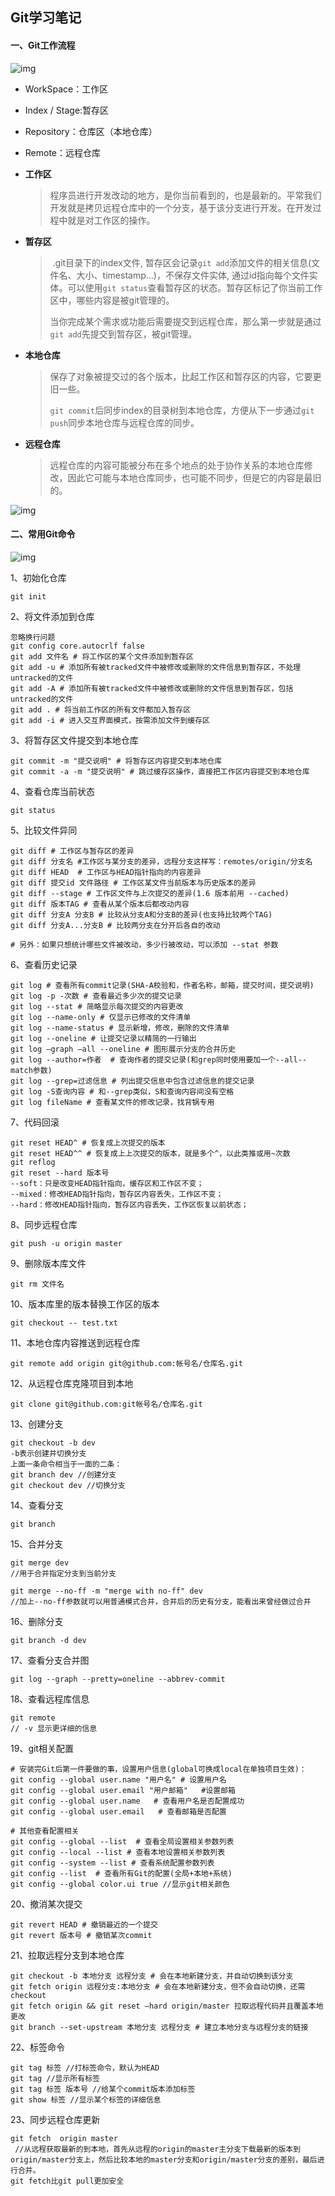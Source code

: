 ## Git学习笔记

#### 一、Git工作流程

![img](images/git)

- WorkSpace：工作区
- Index / Stage:暂存区
- Repository：仓库区（本地仓库）
- Remote：远程仓库

- **工作区**

  > ​	程序员进行开发改动的地方，是你当前看到的，也是最新的。平常我们开发就是拷贝远程仓库中的一个分支，基于该分支进行开发。在开发过程中就是对工作区的操作。

- **暂存区**

  >​	.git目录下的index文件, 暂存区会记录`git add`添加文件的相关信息(文件名、大小、timestamp...)，不保存文件实体, 通过id指向每个文件实体。可以使用`git status`查看暂存区的状态。暂存区标记了你当前工作区中，哪些内容是被git管理的。
  >
  >​	当你完成某个需求或功能后需要提交到远程仓库，那么第一步就是通过`git add`先提交到暂存区，被git管理。

- **本地仓库**

  > ​	保存了对象被提交过的各个版本，比起工作区和暂存区的内容，它要更旧一些。
  >
  > `git commit`后同步index的目录树到本地仓库，方便从下一步通过`git push`同步本地仓库与远程仓库的同步。

- **远程仓库**

  > ​	远程仓库的内容可能被分布在多个地点的处于协作关系的本地仓库修改，因此它可能与本地仓库同步，也可能不同步，但是它的内容是最旧的。

![img](images/关系.jpg)

#### 二、常用Git命令

![img](images/命令.png)

1、初始化仓库

```
git init
```

2、将文件添加到仓库

```
忽略换行问题
git config core.autocrlf false
git add 文件名 # 将工作区的某个文件添加到暂存区   
git add -u # 添加所有被tracked文件中被修改或删除的文件信息到暂存区，不处理untracked的文件
git add -A # 添加所有被tracked文件中被修改或删除的文件信息到暂存区，包括untracked的文件
git add . # 将当前工作区的所有文件都加入暂存区
git add -i # 进入交互界面模式，按需添加文件到缓存区
```

3、将暂存区文件提交到本地仓库

```
git commit -m "提交说明" # 将暂存区内容提交到本地仓库
git commit -a -m "提交说明" # 跳过缓存区操作，直接把工作区内容提交到本地仓库
```

4、查看仓库当前状态

```
git status
```

5、比较文件异同

```
git diff # 工作区与暂存区的差异
git diff 分支名 #工作区与某分支的差异，远程分支这样写：remotes/origin/分支名
git diff HEAD  # 工作区与HEAD指针指向的内容差异
git diff 提交id 文件路径 # 工作区某文件当前版本与历史版本的差异
git diff --stage # 工作区文件与上次提交的差异(1.6 版本前用 --cached)
git diff 版本TAG # 查看从某个版本后都改动内容
git diff 分支A 分支B # 比较从分支A和分支B的差异(也支持比较两个TAG)
git diff 分支A...分支B # 比较两分支在分开后各自的改动

# 另外：如果只想统计哪些文件被改动，多少行被改动，可以添加 --stat 参数
```

6、查看历史记录

```
git log # 查看所有commit记录(SHA-A校验和，作者名称，邮箱，提交时间，提交说明)
git log -p -次数 # 查看最近多少次的提交记录
git log --stat # 简略显示每次提交的内容更改
git log --name-only # 仅显示已修改的文件清单
git log --name-status # 显示新增，修改，删除的文件清单
git log --oneline # 让提交记录以精简的一行输出
git log –graph –all --oneline # 图形展示分支的合并历史
git log --author=作者  # 查询作者的提交记录(和grep同时使用要加一个--all--match参数)
git log --grep=过滤信息 # 列出提交信息中包含过滤信息的提交记录
git log -S查询内容 # 和--grep类似，S和查询内容间没有空格
git log fileName # 查看某文件的修改记录，找背锅专用
```

7、代码回滚

```
git reset HEAD^ # 恢复成上次提交的版本
git reset HEAD^^ # 恢复成上上次提交的版本，就是多个^，以此类推或用~次数
git reflog
git reset --hard 版本号
--soft：只是改变HEAD指针指向，缓存区和工作区不变；
--mixed：修改HEAD指针指向，暂存区内容丢失，工作区不变；
--hard：修改HEAD指针指向，暂存区内容丢失，工作区恢复以前状态；
```

8、同步远程仓库

```
git push -u origin master
```

9、删除版本库文件

```
git rm 文件名
```

10、版本库里的版本替换工作区的版本

```
git checkout -- test.txt
```

11、本地仓库内容推送到远程仓库

```
git remote add origin git@github.com:帐号名/仓库名.git
```

12、从远程仓库克隆项目到本地

```
git clone git@github.com:git帐号名/仓库名.git
```

13、创建分支

```
git checkout -b dev
-b表示创建并切换分支
上面一条命令相当于一面的二条：
git branch dev //创建分支
git checkout dev //切换分支
```

14、查看分支

```
git branch
```

15、合并分支

```
git merge dev
//用于合并指定分支到当前分支

git merge --no-ff -m "merge with no-ff" dev
//加上--no-ff参数就可以用普通模式合并，合并后的历史有分支，能看出来曾经做过合并
```

16、删除分支

```
git branch -d dev
```

17、查看分支合并图

```
git log --graph --pretty=oneline --abbrev-commit
```

18、查看远程库信息

```
git remote
// -v 显示更详细的信息
```

19、git相关配置

```
# 安装完Git后第一件要做的事，设置用户信息(global可换成local在单独项目生效)：
git config --global user.name "用户名" # 设置用户名
git config --global user.email "用户邮箱"   #设置邮箱
git config --global user.name   # 查看用户名是否配置成功
git config --global user.email   # 查看邮箱是否配置

# 其他查看配置相关
git config --global --list  # 查看全局设置相关参数列表
git config --local --list # 查看本地设置相关参数列表
git config --system --list # 查看系统配置参数列表
git config --list  # 查看所有Git的配置(全局+本地+系统)
git config --global color.ui true //显示git相关颜色
```

20、撤消某次提交

```
git revert HEAD # 撤销最近的一个提交
git revert 版本号 # 撤销某次commit
```

21、拉取远程分支到本地仓库

```
git checkout -b 本地分支 远程分支 # 会在本地新建分支，并自动切换到该分支
git fetch origin 远程分支:本地分支 # 会在本地新建分支，但不会自动切换，还需checkout
git fetch origin && git reset –hard origin/master 拉取远程代码并且覆盖本地更改
git branch --set-upstream 本地分支 远程分支 # 建立本地分支与远程分支的链接
```

22、标签命令

```
git tag 标签 //打标签命令，默认为HEAD
git tag //显示所有标签
git tag 标签 版本号 //给某个commit版本添加标签
git show 标签 //显示某个标签的详细信息
```

23、同步远程仓库更新

```
git fetch  origin master
 //从远程获取最新的到本地，首先从远程的origin的master主分支下载最新的版本到origin/master分支上，然后比较本地的master分支和origin/master分支的差别，最后进行合并。
git fetch比git pull更加安全
```